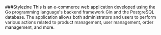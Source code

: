 ###Stylezine
This is an e-commerce web application developed using the Go programming language's backend framework Gin and the PostgreSQL database. The application allows both administrators and users to perform various actions related to product management, user management, order management, and more.
